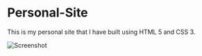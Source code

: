 # Personal-Site

This is my personal site that I have built using HTML 5 and CSS 3.

<img src="images/Website-img" alt="Screenshot">
